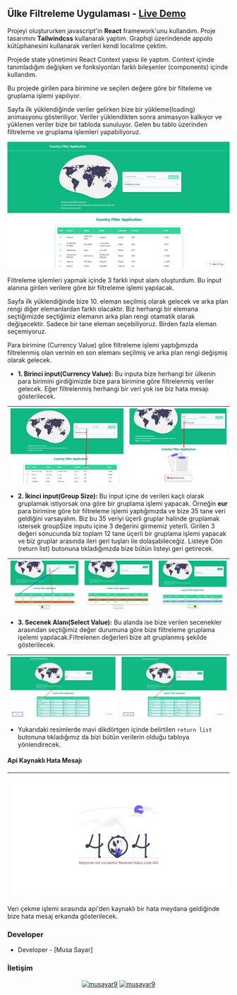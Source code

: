 ## Ülke Filtreleme Uygulaması - [Live Demo](https://country-filter-application.vercel.app/)

Projeyi oluştururken javascript'in **React** framework'unu kullandım. Proje tasarımını **Tailwindcss** kullanarak yaptım. Graphql üzerindende appolo kütüphanesini kullanarak verileri kendi localime çektim.

Projede state yönetimini React Context yapısı ile yaptım. Context içinde tanımladığım değişken ve fonksiyonları farklı bileşenler (components) içinde kullandım.

Bu projede girilen para birimine ve seçilen değere göre bir filteleme ve gruplama işlemi yapılıyor.

Sayfa ilk yüklendiğinde veriler gelirken bize bir yükleme(loading) animasyonu gösteriliyor. Veriler yüklendikten sonra animasyon kalkıyor ve yüklenen veriler bize bir tabloda sunuluyor. Gelen bu tablo üzerinden filtreleme ve gruplama işlemleri yapabiliyoruz.

![img-1](src/images/1.jpg)

Filtreleme işlemleri yapmak içinde 3 farklı input alanı oluşturdum. Bu input alanına girilen verilere göre bir filtreleme işlemi yapılacak.

Sayfa ilk yüklendiğinde bize 10. eleman seçilmiş olarak gelecek ve arka plan rengi diğer elemanlardan farklı olacaktır. Biz herhangi bir elemana seçtiğimizde seçtiğimiz elemanın arka plan rengi otamatik olarak değişecektir. Sadece bir tane eleman seçebiliyoruz. Birden fazla eleman seçemiyoruz.

Para birimine (Currency Value) göre filtreleme işlemi yaptığımızda filtrelenmiş olan verinin en son elemanı seçilmiş ve arka plan rengi değişmiş olarak gelecek.

- **1. Birinci input(Currency Value):** Bu inputa bize herhangi bir ülkenin para birimini girdiğimizde bize para birimine göre filtrelenmiş veriler gelecek. Eğer filtrelenmiş herhangi bir veri yok ise biz hata mesajı gösterilecek.

| ![img-2](src/images/2.jpg) | ![img-3](src/images/3.jpg) |
| -------------------------- | -------------------------- |

- **2. İkinci input(Group Size):** Bu input içine de verileri kaçlı olarak gruplamak istiyorsak ona göre bir gruplama işlemi yapacak. Örneğin **eur** para birimine göre bir filtreleme işlemi yaptığımızda ve bize 35 tane veri geldiğini varsayalım. Biz bu 35 veriyi üçerli gruplar halinde gruplamak istersek groupSize inputu içine 3 değerini girmemiz yeterli. Girilen 3 değeri sonucunda biz toplam 12 tane üçerli bir gruplama işlemi yapacak ve biz gruplar arasında ileri geri tuşları ile dolaşabileceğiz.
  Listeye Dön (return list) butonuna tıkladığımzda bize bütün listeyi geri getirecek.

| ![img-4](src/images/4.jpg) | ![img-5](src/images/5.jpg) | ![img-6](src/images/6.jpg) |
| -------------------------- | -------------------------- | -------------------------- |

- **3. Secenek Alanı(Select Value):** Bu alanda ise bize verilen secenekler arasından seçtiğimiz değer durumuna göre bize filtreleme gruplama işelemi yapılacak.Filtrelenen değerleri bize alt gruplanmış şekilde gösterilecek.

| ![img-7](src/images/7.jpg) | ![img-8](src/images/8.jpg) |
| -------------------------- | -------------------------- |

- Yukarıdaki resimlerde mavi dikdörtgen içinde belirtilen `return list` butonuna tıkladığımız da bizi bütün verilerin olduğu tabloya yönlendirecek.

#### Api Kaynaklı Hata Mesajı

| ![img-9](src/images/9.jpg) |
| -------------------------- |

Veri çekme işlemi sırasında api'den kaynaklı bir hata meydana geldiğinde bize hata mesaj erkanda gösterilecek.

### Developer

- Developer - [Musa Sayar]

### İletişim

<p align="center">
<a href="https://www.linkedin.com/in/musasayar/" target="blank"><img align="center" src="https://raw.githubusercontent.com/rahuldkjain/github-profile-readme-generator/master/src/images/icons/Social/linked-in-alt.svg" alt="musayar9" height="30" width="40" /></a>
<a href="https://github.com/musayar9" target="blank"><img align="center" src="https://raw.githubusercontent.com/rahuldkjain/github-profile-readme-generator/master/src/images/icons/Social/medium.svg" alt="musayar9" height="30" width="40" /></a>
</p>
